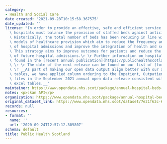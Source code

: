 ```yaml
---
category:
- Health and Social Care
date_created: '2021-09-28T10:15:58.367575'
date_updated: ''
license: "In order to provide an effective, safe and efficient service to patients,\
  \ hospitals must balance the provision of staffed beds against anticipated demand.\
  \ Historically, the total number of beds has been reducing in line with evolving\
  \ models of healthcare provision which aim to reduce the frequency and duration\
  \ of hospital admissions and improve the integration of health and social care services.\
  \ This strategy aims to improve outcomes for patients and reduce the likelihood\
  \ of future hospital admissions.\r \r Further information on hospital beds can be\
  \ found in the [recent annual publication](https://publichealthscotland.scot/publications/acute-hospital-activity-and-nhs-beds-information-annual/).\
  \ \r \r The date of the next release can be found on our list of [forthcoming publications](https://publichealthscotland.scot/publications/forthcoming-publications/).\r\
  \ \r __As part of making our open data output align better with our annual publication\
  \ tables, we have applied column ordering to the Inpatient, Outpatient and Beds\
  \ files in the September 2021 annual open data release consistent with the publication\
  \ excel tables.__"
maintainer: https://www.opendata.nhs.scot/package/annual-hospital-beds-information
notes: <p>ckan API</p>
organization: https://www.opendata.nhs.scot/package/annual-hospital-beds-information
original_dataset_link: https://www.opendata.nhs.scot/dataset/7e21f62c-64a1-4aa7-b160-60cbdd8a700d/resource/1ac6f087-acb3-481f-be93-528ef0c55ade/download/sct-annual-2021-locations-lookup.csv
records: null
resources:
- format: ''
  name: ''
  url: '2020-09-24T12:57:12.309807'
schema: default
title: Public Health Scotland
---
```

